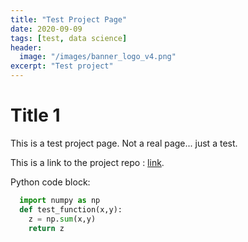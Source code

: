 ```yaml
---
title: "Test Project Page"
date: 2020-09-09
tags: [test, data science]
header:
  image: "/images/banner_logo_v4.png"
excerpt: "Test project"
---
```


# Title 1

This is a test project page. Not a real page... just a test.

This is a link to the project repo : [link](https://github.com/phillip-paine/PortfolioPage).

Python code block:
```python
  import numpy as np
  def test_function(x,y):
    z = np.sum(x,y)
    return z
```
